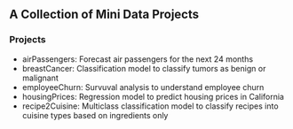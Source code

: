 ## A Collection of Mini Data Projects


### Projects

* airPassengers: Forecast air passengers for the next 24 months
* breastCancer: Classification model to classify tumors as benign or malignant
* employeeChurn: Survuval analysis to understand employee churn
* housingPrices: Regression model to predict housing prices in California
* recipe2Cuisine: Multiclass classification model to classify recipes into cuisine types based on ingredients only